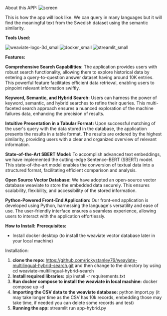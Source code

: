 About this APP: 
![screen](https://github.com/rickystanley76/weaviate-multilingual-hybrid-search/assets/1774630/f53b84e4-033a-4754-8ebc-3d92e29de1a3)

This is how the app will look like. We can query in many languages but it will find the meaningful text from the Swedish dataset using the semantic similarity.

**Tools Used:**


![weaviate-logo-3d_smal](https://github.com/rickystanley76/weaviate-multilingual-hybrid-search/assets/1774630/d23447ea-dda2-4291-97dd-8e799a11c6da)
![docker_small](https://github.com/rickystanley76/weaviate-multilingual-hybrid-search/assets/1774630/5b75931a-eb8e-4d27-8b54-38cff36ee4fb)
![streamlit_small](https://github.com/rickystanley76/weaviate-multilingual-hybrid-search/assets/1774630/47f638cd-1c91-4741-8d75-5a955efe4323)

**Features:**

**Comprehensive Search Capabilities:**
    The application provides users with robust search functionality, allowing them to explore historical data by entering a query-to-question answer dataset having around 10K entries. This powerful feature facilitates efficient data retrieval, enabling users to pinpoint relevant information swiftly.

**Keyword, Semantic, and Hybrid Search:**
    Users can harness the power of keyword, semantic, and hybrid searches to refine their queries. This multi-faceted search approach ensures a nuanced exploration of the machine failures data, enhancing the precision of results.

**Intuitive Presentation in a Tabular Format:**
    Upon successful matching of the user's query with the data stored in the database, the application presents the results in a table format. The results are ordered by the highest similarity, providing users with a clear and organized overview of relevant information.

**State-of-the-Art SBERT Model:**
    To accomplish advanced text embeddings, we have implemented the cutting-edge Sentence-BERT (SBERT) model. This state-of-the-art model enables the conversion of textual data into a structured format, facilitating efficient comparison and analysis.

**Open Source Vector Database:**
    We have adopted an open-source vector database weaviate to store the embedded data securely. This ensures scalability, flexibility, and accessibility of the stored information.

**Python-Powered Front-End Application:**
    Our front-end application is developed using Python, harnessing the language's versatility and ease of use. The user-friendly interface ensures a seamless experience, allowing users to interact with the application effortlessly.

**How to Install:**
**Prerequisites:**
- Install docker desktop (to install the weaviate vector database later in your local machine)

Installation:
1. **clone the repo:**
   https://github.com/rickystanley76/weaviate-multilingual-hybrid-search.git and then change to the directory by using
   cd weaviate-multilingual-hybrid-search
2. **Install required libraries:**
   pip install -r requirements.txt
3. **Run docker compose to install the weaviate in local machine:**
   docker compose up -d
4. **Importing the CSV data to the weaviate database:**
   python import.py (it may take longer time as the CSV has 10k records, embedding those may take time, if needed you can delete some records and test)
5. **Running the app:**
   streamlit run app-hybrid.py 

  
